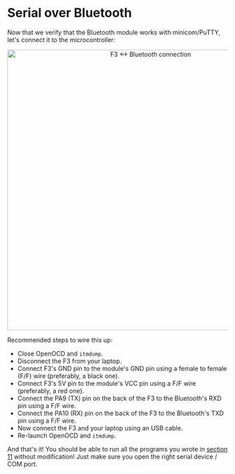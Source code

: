 # Serial over Bluetooth

Now that we verify that the Bluetooth module works with minicom/PuTTY, let's connect it to the
microcontroller:

<p align="center">
<img height=640 title="F3 <-> Bluetooth connection" src="assets/f3-bluetooth.png">
</p>

Recommended steps to wire this up:

- Close OpenOCD and `itmdump`.
- Disconnect the F3 from your laptop.
- Connect F3's GND pin to the module's GND pin using a female to female (F/F) wire (preferably, a
  black one).
- Connect F3's 5V pin to the module's VCC pin using a F/F wire (preferably, a red one).
- Connect the PA9 (TX) pin on the back of the F3 to the Bluetooth's RXD pin using a F/F wire.
- Connect the PA10 (RX) pin on the back of the F3 to the Bluetooth's TXD pin using a F/F wire.
- Now connect the F3 and your laptop using an USB cable.
- Re-launch OpenOCD and `itmdump`.

And that's it! You should be able to run all the programs you wrote in [section 11] without
modification! Just make sure you open the right serial device / COM port.

[section 11]: 11-usart/README.html
